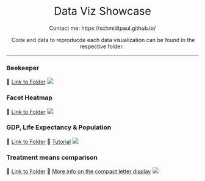 <h1 style="font-weight:normal" align="center">
  &nbsp;Data Viz Showcase&nbsp;
</h1>

<p style="font-weight:normal" align="center">
  &nbsp;Contact me: https://schmidtpaul.github.io/&nbsp;
</p>

<p style="font-weight:normal" align="center">
  &nbsp;Code and data to reproducde each data visualization can be found in the respective folder.&nbsp; 
</p>

***

### Beekeeper
:file_folder: [Link to Folder](./beekeeper)
![](https://github.com/SchmidtPaul/data-viz-showcase/blob/main/beekeeper/beekeeper.png?raw=true)

### Facet Heatmap
:file_folder: [Link to Folder](./facet_heatmap)
![](https://github.com/SchmidtPaul/data-viz-showcase/blob/main/facet_heatmap/facet_heatmap.png?raw=true)

### GDP, Life Expectancy & Population
:file_folder: [Link to Folder](./gdp_life_pop)
:memo: [Tutorial](https://schmidtpaul.github.io/70BiomColl_AdvDataVisR/)
![](https://github.com/SchmidtPaul/data-viz-showcase/blob/main/gdp_life_pop/gdp_life_pop.png?raw=true)

### Treatment means comparison
:file_folder: [Link to Folder](./treatment_means_comparison)
:memo: [More info on the compact letter display](https://schmidtpaul.github.io/70BiomColl_AdvDataVisR/)
![](https://github.com/SchmidtPaul/data-viz-showcase/blob/main/treatment_means_comparison/treatment_means_comparison.png?raw=true)
